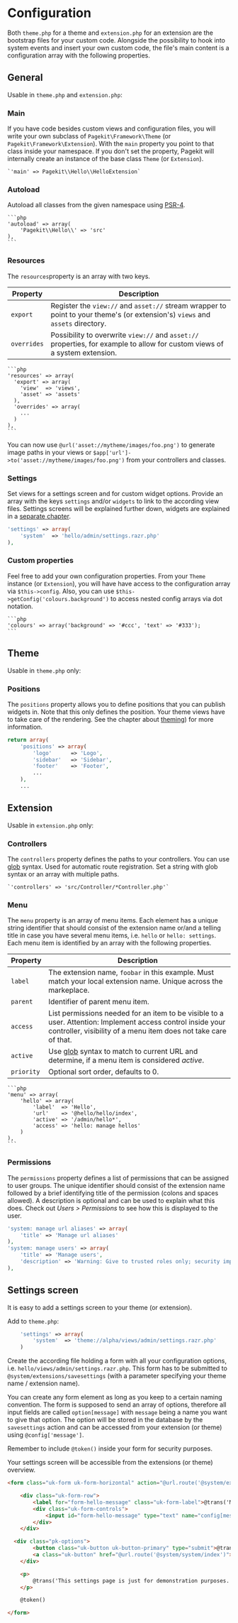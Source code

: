 # Configuration

Both `theme.php` for a theme and `extension.php` for an extension are the bootstrap files for your custom code. Alongside the possibility to hook into system events and insert your own custom code, the file's main content is a configuration array with the following properties.

## General

Usable in `theme.php` and `extension.php`:

### Main

If you have code besides custom views and configuration files, you will write your own subclass of `Pagekit\Framework\Theme` (or `Pagekit\Framework\Extension`). With the `main` property you point to that class inside your namespace. If you don't set the property, Pagekit will internally create an instance of the base class `Theme` (or
    `Extension`).

    `'main' => Pagekit\\Hello\\HelloExtension`

### Autoload

Autoload all classes from the given namespace using [PSR-4](http://www.php-fig.org/psr/psr-4/).

    ```php
    'autoload' => array(
        'Pagekit\\Hello\\' => 'src'
    ),
    ```

### Resources

The `resources`property is an array with two keys.

| Property  | Description |
|-----------|-------------|
| `export`    | Register the `view://` and `asset://` stream wrapper to point to your theme's (or extension's) `views` and `assets` directory. |
| `overrides` | Possibility to overwrite `view://` and `asset://` properties, for example to allow for custom views of a system extension. |

    ```php
    'resources' => array(
      'export' => array(
        'view'  => 'views',
        'asset' => 'assets'
      ),
      'overrides' => array(
        ...
      )
    ),
    ```

You can now use `@url('asset://mytheme/images/foo.png')` to generate image paths in your views or `$app['url']->to('asset://mytheme/images/foo.png')` from your controllers and classes.

### Settings

Set views for a settings screen and for custom widget options. Provide an array with the keys `settings` and/or `widgets` to link to the according view files. Settings screens will be explained further down, widgets are explained in a [separate chapter](widgets.md).



  ```php
  'settings' => array(
      'system'  => 'hello/admin/settings.razr.php'
  ),
  ```

### Custom properties

Feel free to add your own configuration properties. From your `Theme` instance (or `Extension`), you will have have access to the configuration array via `$this->config`. Also, you can use `$this->getConfig('colours.background')` to access nested config arrays via dot notation.


    ```php
    'colours' => array('background' => '#ccc', 'text' => '#333');
    ```

## Theme

Usable in `theme.php` only:

### Positions

The `positions` property allows you to define positions that you can publish widgets in. Note that this only defines the position. Your theme views have to take care of the rendering. See the chapter about [theming](themes.md)) for more information.

  ```php
  return array(
      'positions' => array(
          'logo'      => 'Logo',
          'sidebar'   => 'Sidebar',
          'footer'    => 'Footer',
          ...
      ),
      ...
  ```

## Extension

Usable in `extension.php` only:

### Controllers

The `controllers` property defines the paths to your controllers. You can use [glob](http://php.net/glob) syntax. Used for automatic route registration. Set a string with glob syntax or an array with multiple paths.

    `'controllers' => 'src/Controller/*Controller.php'`

### Menu

The `menu` property is an array of menu items. Each element has a unique string identifier that should consist of the extension name or/and a telling title in case you have several menu items, i.e. `hello` or `hello: settings`. Each menu item is identified by an array with the following properties.

| Property  | Description |
|-----------|-------------|
| `label`     | The extension name, `foobar` in this example. Must match your local extension name. Unique across the markeplace. |
| `parent`    | Identifier of parent menu item. |
| `access`    | List permissions needed for an item to be visible to a user. Attention: Implement access control inside your controller, visibility of a menu item does not take care of that. |
| `active`    | Use [glob](http://php.net/glob) syntax to match to current URL and determine, if a menu item is considered *active*. |
| `priority`  | Optional sort order, defaults to 0. |

    ```php
    'menu' => array(
        'hello' => array(
            'label'  => 'Hello',
            'url'    => '@hello/hello/index',
            'active' => '/admin/hello*',
            'access' => 'hello: manage hellos'
        )
    ),
    ```

### Permissions

The `permissions` property defines a list of permissions that can be assigned to user groups. The unique identifier should consist of the extension name followed by a brief identifying title of the permission (colons and spaces allowed). A description is optional and can be used to explain what this does. Check out *Users > Permissions* to see how this is displayed to the user.

  ```php
  'system: manage url aliases' => array(
      'title' => 'Manage url aliases'
  ),
  'system: manage users' => array(
      'title' => 'Manage users',
      'description' => 'Warning: Give to trusted roles only; security implications.'
  ),
  ```

## Settings screen

It is easy to add a settings screen to your theme (or extension).

Add to `theme.php`:

```php
    'settings' => array(
        'system'  => 'theme://alpha/views/admin/settings.razr.php'
    )
```

Create the according file holding a form with all your configuration options, i.e. `hello/views/admin/settings.razr.php`. This form has to be submitted to `@system/extensions/savesettings` (with a parameter specifying your theme name / extension name).

You can create any form element as long as you keep to a certain naming convention. The form is supposed to send an array of options,
therefore all input fields are called `option[message]` with `message` being a name you want to give that option. The option will be stored in the database by the `savesettings` action and can be accessed from your extension (or theme) using `@config['message']`.

Remember to include `@token()` inside your form for security purposes.

Your settings screen will be accessible from the extensions (or theme) overview.

```html
<form class="uk-form uk-form-horizontal" action="@url.route('@system/extensions/savesettings', ['name' => 'hello'])" method="post">

    <div class="uk-form-row">
        <label for="form-hello-message" class="uk-form-label">@trans('Message')</label>
        <div class="uk-form-controls">
            <input id="form-hello-message" type="text" name="config[message]" value="@config['message']">
        </div>
    </div>

  <div class="pk-options">
        <button class="uk-button uk-button-primary" type="submit">@trans('Save')</button>
        <a class="uk-button" href="@url.route('@system/system/index')">@trans('Close')</a>
    </div>

    <p>
        @trans('This settings page is just for demonstration purposes.')
    </p>

    @token()

</form>
```
